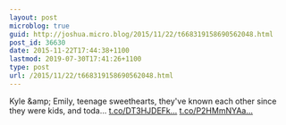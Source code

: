 ```yaml
---
layout: post
microblog: true
guid: http://joshua.micro.blog/2015/11/22/t668319158690562048.html
post_id: 36630
date: 2015-11-22T17:44:38+1100
lastmod: 2019-07-30T17:41:26+1100
type: post
url: /2015/11/22/t668319158690562048.html
---
```

Kyle &amp;amp; Emily, teenage sweethearts, they've known each other since they were kids, and toda… [t.co/DT3HJDEFk...](https://t.co/DT3HJDEFk3) [t.co/P2HMmNYAa...](https://t.co/P2HMmNYAas)
